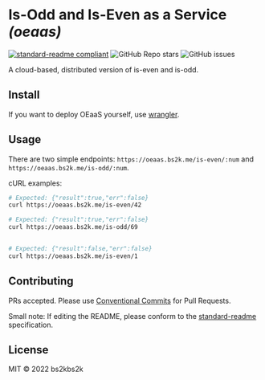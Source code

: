 # Is-Odd and Is-Even as a Service  _(oeaas)_

[![standard-readme compliant](https://img.shields.io/badge/readme%20style-standard-brightgreen.svg?style=flat-square)](https://github.com/RichardLitt/standard-readme)
![GitHub Repo stars](https://img.shields.io/github/stars/bs2kbs2k/oeaas?style=flat-square)
![GitHub issues](https://img.shields.io/github/issues/bs2kbs2k/oeaas?style=flat-square)

A cloud-based, distributed version of is-even and is-odd.

## Install

If you want to deploy OEaaS yourself, use [wrangler](https://github.com/cloudflare/wrangler2/).

## Usage

There are two simple endpoints: `https://oeaas.bs2k.me/is-even/:num` and `https://oeaas.bs2k.me/is-odd/:num`.

cURL examples:
```sh
# Expected: {"result":true,"err":false}
curl https://oeaas.bs2k.me/is-even/42

# Expected: {"result":true,"err":false}
curl https://oeaas.bs2k.me/is-odd/69


# Expected: {"result":false,"err":false}
curl https://oeaas.bs2k.me/is-even/1
```

## Contributing

PRs accepted.
Please use [Conventional Commits](https://www.conventionalcommits.org/en/v1.0.0/) for Pull Requests.

Small note: If editing the README, please conform to the [standard-readme](https://github.com/RichardLitt/standard-readme) specification.

## License

MIT © 2022 bs2kbs2k